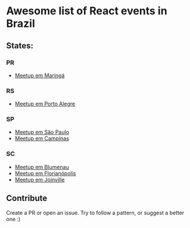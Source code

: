 # Awesome list of React events in Brazil

## States:
### PR
- [Meetup em Maringá](https://www.meetup.com/pt-BR/React-Maringa/)

### RS
- [Meetup em Porto Alegre](https://www.meetup.com/React-Porto-Alegre/)

### SP
- [Meetup em São Paulo](https://www.meetup.com/ReactJS-SP/)
- [Meetup em Campinas](https://www.meetup.com/React-Campinas/)

### SC

- [Meetup em Blumenau](https://www.meetup.com/React-Blumenau/)
- [Meetup em Florianópolis](http://www.meetup.com/ReactJS-Floripa/)
- [Meetup em Joinville](https://www.meetup.com/pt-BR/React-Joinville/)

## Contribute
Create a PR or open an issue.
Try to follow a pattern, or suggest a better one :)
